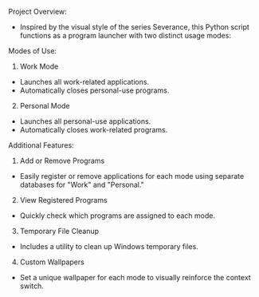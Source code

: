 Project Overview:
- Inspired by the visual style of the series Severance, this Python script functions as a program launcher with two distinct usage modes:

Modes of Use:

1. Work Mode
- Launches all work-related applications.
- Automatically closes personal-use programs.

2. Personal Mode
- Launches all personal-use applications.
- Automatically closes work-related programs.

Additional Features:

1. Add or Remove Programs
- Easily register or remove applications for each mode using separate databases for "Work" and "Personal."

2. View Registered Programs
- Quickly check which programs are assigned to each mode.

3. Temporary File Cleanup
- Includes a utility to clean up Windows temporary files.

4. Custom Wallpapers
- Set a unique wallpaper for each mode to visually reinforce the context switch.
